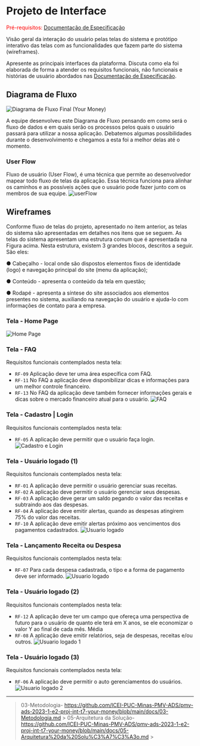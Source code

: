 
# Projeto de Interface

<span style="color:red">Pré-requisitos: <a href="02-Especificação do Projeto.md"> Documentação de Especificação</a></span>

Visão geral da interação do usuário pelas telas do sistema e protótipo interativo das telas com as funcionalidades que fazem parte do sistema (wireframes).

 Apresente as principais interfaces da plataforma. Discuta como ela foi elaborada de forma a atender os requisitos funcionais, não funcionais e histórias de usuário abordados nas <a href="02-Especificação do Projeto.md"> Documentação de Especificação</a>.

## Diagrama de Fluxo

![Diagrama de Fluxo Final (Your Money)](img/DiagramadeFluxoYourMoney.png)


A equipe desenvolveu este Diagrama de Fluxo pensando em como será o fluxo de dados e em quais serão os processos pelos quais o usuário passará para utilizar a nossa aplicação. Debatemos algumas possibilidades durante o desenvolvimento e chegamos a esta foi a melhor delas até o momento.

### User Flow
Fluxo de usuário (User Flow), é uma técnica que permite ao desenvolvedor mapear todo fluxo de telas da aplicação. Essa técnica funciona para alinhar os caminhos e as possíveis ações que o usuário pode fazer junto com os membros de sua equipe.
![userFlow](img/UserFlow.png)


## Wireframes

Conforme fluxo de telas do projeto, apresentado no item anterior, as telas do sistema são apresentadas em detalhes nos itens que se seguem. As telas do sistema apresentam uma estrutura comum que é apresentada na Figura acima. Nesta estrutura, existem 3 grandes blocos, descritos a seguir. São eles:

● Cabeçalho - local onde são dispostos elementos fixos de identidade (logo) e navegação principal do site (menu da aplicação);

● Conteúdo - apresenta o conteúdo da tela em questão;

● Rodapé - apresenta a síntese do site associados aos elementos presentes no sistema, auxiliando na navegação do usuário e ajuda-lo com informações de contato para a empresa.

### Tela - Home Page
![Home Page](img/Wireframe-YourMoney(0).png)

### Tela - FAQ
Requisitos funcionais contemplados nesta tela:
* `RF-09` Aplicação deve ter uma área específica com FAQ.
* `RF-11` No FAQ a aplicação deve disponibilizar dicas e informações para um melhor controle financeiro.
* `RF-13` No FAQ da aplicação deve também fornecer informações gerais e dicas sobre o mercado financeiro atual para o usuário.
![FAQ](img/Wireframe-YourMoney(1).png)

### Tela - Cadastro | Login
Requisitos funcionais contemplados nesta tela:
* `RF-05` A aplicação deve permitir que o usuário faça login.
![Cadastro e Login](img/Wireframe-YourMoney(2).png)

### Tela - Usuário logado (1)
Requisitos funcionais contemplados nesta tela:
* `RF-01` A aplicação deve permitir o usuário gerenciar suas receitas.
* `RF-02` A aplicação deve permitir o usuário gerenciar seus despesas.
* `RF-03` A aplicação deve gerar um saldo pegando o valor das receitas e subtraindo aos das despesas.
* `RF-04` A aplicação deve emitir alertas, quando as despesas atingirem 75% do valor das receitas.
* `RF-10` A aplicação deve emitir alertas próximo aos vencimentos dos pagamentos cadastrados.
![Usuario logado](img/Wireframe-YourMoney(3).png)

### Tela - Lançamento Receita ou Despesa
Requisitos funcionais contemplados nesta tela:
* `RF-07` Para cada despesa cadastrada, o tipo e a forma de pagamento deve ser informado.
![Usuario logado](img/Wireframe-YourMoney(6).png)

### Tela - Usuário logado (2)
Requisitos funcionais contemplados nesta tela:
* `RF-12` A aplicação deve ter um campo que ofereça uma perspectiva de futuro para o usuário de quanto ele terá em X 
anos, se ele economizar o valor Y ao final de cada mês.	Média
* `RF-08` A aplicação deve emitir relatórios, seja de despesas, receitas e/ou outros.
![Usuario logado 1](img/Wireframe-YourMoney(4).png)

### Tela - Usuário logado (3)
Requisitos funcionais contemplados nesta tela:
* `RF-06` A aplicação deve permitir o auto gerenciamentos do usuários.
![Usuario logado 2](img/Wireframe-YourMoney(5).png)

-----------------------------------------------------------------------------------------------------------------------------------------------------------------------

> 03-Metodologia- https://github.com/ICEI-PUC-Minas-PMV-ADS/pmv-ads-2023-1-e2-proj-int-t7-your-money/blob/main/docs/03-Metodologia.md >
> 05-Arquitetura da Solução- https://github.com/ICEI-PUC-Minas-PMV-ADS/pmv-ads-2023-1-e2-proj-int-t7-your-money/blob/main/docs/05-Arquitetura%20da%20Solu%C3%A7%C3%A3o.md >